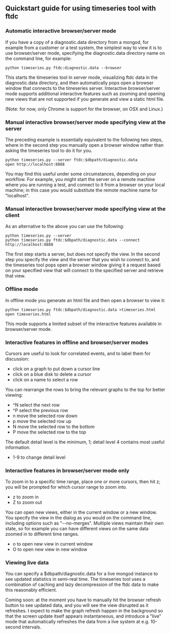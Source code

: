## Quickstart guide for using timeseries tool with ftdc

### Automatic interactive browser/server mode

If you have a copy of a diagnostic.data directory from a mongod, for example from a customer or a test system, the simplest way to view it is to use browser/server mode, specifying the diagnostic.data directory name on the command line, for example:

    python timeseries.py ftdc:diagnostic.data --browser 

This starts the timeseries tool in server mode, visualizing ftdc data in the diagnostic.data directory, and then automatically pops open a browser window that connects to the timeseries server. Interactive browser/server  mode supports additional interactive features such as zooming and opening new views that are not supported if you generate and view a static html file.

(Note: for now, only Chrome is support for the browser, on OSX and Linux.)


### Manual interactive browser/server mode specifying view at the server

The preceding example is essentially equivalent to the following two steps, where in the second step you manually open a browser window rather than asking the timeseries tool to do it for you. 

    python timeseries.py --server ftdc:$dbpath/diagnostic.data
    open http://localhost:8888

You may find this useful under some circumstances, depending on your workflow. For example, you might start the server on a remote machine where you are running a test, and connect to it from a browser on your local machine; in this case you would substitute the remote machine name for "localhost".

### Manual interactive browser/server mode specifying view at the client

As an alternative to the above you can use the following:

    python timeseries.py --server
    python timeseries.py ftdc:$dbpath/diagnostic.data --connect http://localhost:8888

The first step starts a server, but does not specify the view. In the second step you specify the view and the server that you wish to connect to, and the timeseries tool pops open a browser window giving it a request based on your specified view that will connect to the specified server and retrieve that view.

### Offline mode

In offline mode you generate an html file and then open a browser to view it:

    python timeseries.py ftdc:$dbpath/diagnostic.data >timeseries.html
    open timeseries.html

This mode supports a limited subset of the interactive features available in browser/server mode.

### Interactive features in offline and browser/server modes

Cursors are useful to look for correlated events, and to label them for discussion:

* click on a graph to put down a cursor line
* click on a blue disk to delete a cursor
* click on a name to select a row

You can rearrange the rows to bring the relevant graphs to the top for better viewing:

* ^N select the next row 
* ^P select the previous row 
* n move the selected row down 
* p move the selected row up 
* N move the selected row to the bottom 
* P move the selected row to the top 

The default detail level is the minimum, 1; detail level 4 contains most useful information.
* 1-9 to change detail level

### Interactive features in browser/server mode only

To zoom in to a specific time range, place one or more cursors, then hit z; you will be prompted for which cursor range to zoom into.
* z to zoom in
* Z to zoom out

You can open new views, either in the current window or a new window. You specify the view in the dialog as you would on the command line, including options such as "--no-merges". Multiple views maintain their own state, so for example you can have different views on the same data zoomed in to different time ranges.
* o to open new view in current window
* O to open new view in new window

### Viewing live data

You can specify a $dbpath/diagnostic.data for a live mongod instance to see updated statistics in semi-real time. The timeseries tool uses a combination of caching and lazy decompression of the ftdc data to make this reasonably efficient.

Coming soon: at the moment you have to manually hit the browser refresh button to see updated data, and you will see the view disrupted as it refreshes. I expect to make the graph refresh happen in the background so that the screen update itself appears instantaneous, and introduce a "live" mode that automatically refreshes the data from a live system at e.g. 10-second intervals.






